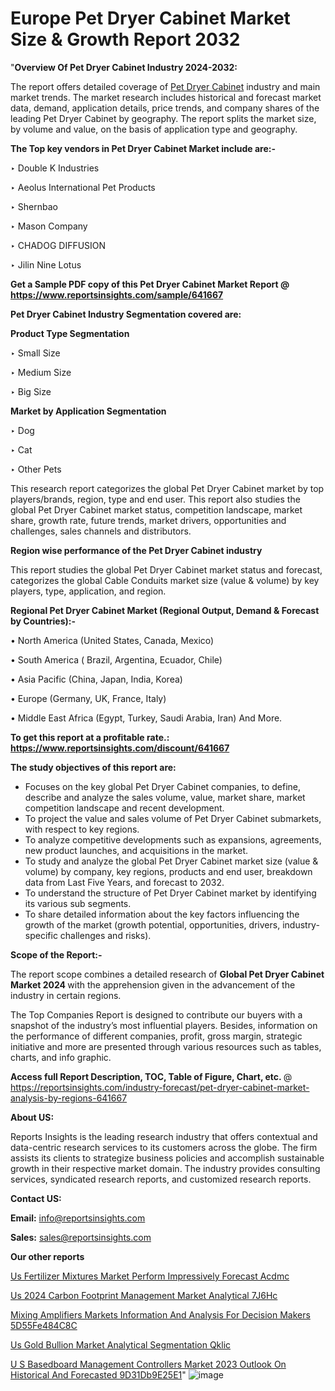 # Europe Pet Dryer Cabinet Market Size & Growth Report 2032

"<strong>Overview Of Pet Dryer Cabinet Industry 2024-2032:</strong>

The report offers detailed coverage of <a href=https://www.reportsinsights.com/sample/641667>Pet Dryer Cabinet</a> industry and main market trends. The market research includes historical and forecast market data, demand, application details, price trends, and company shares of the leading Pet Dryer Cabinet by geography. The report splits the market size, by volume and value, on the basis of application type and geography.

<strong>The Top key vendors in Pet Dryer Cabinet Market include are:- </strong>

‣ Double K Industries

‣ Aeolus International Pet Products

‣ Shernbao

‣ Mason Company

‣ CHADOG DIFFUSION

‣ Jilin Nine Lotus

<strong>Get a Sample PDF copy of this Pet Dryer Cabinet Market Report </strong><strong>@ <a href=https://www.reportsinsights.com/sample/641667 style=color:#0000ff;>https://www.reportsinsights.com/sample/641667</a> </strong>

<strong>Pet Dryer Cabinet Industry Segmentation covered are:</strong>

<strong>Product Type Segmentation</strong>

‣ Small Size

‣ Medium Size

‣ Big Size

<strong>Market by Application Segmentation</strong>

‣ Dog

‣ Cat

‣ Other Pets

This research report categorizes the global Pet Dryer Cabinet market by top players/brands, region, type and end user. This report also studies the global Pet Dryer Cabinet market status, competition landscape, market share, growth rate, future trends, market drivers, opportunities and challenges, sales channels and distributors.

<strong>Region wise performance of the Pet Dryer Cabinet industry</strong><strong> </strong>

This report studies the global Pet Dryer Cabinet market status and forecast, categorizes the global Cable Conduits market size (value &amp; volume) by key players, type, application, and region. 

<strong>Regional Pet Dryer Cabinet Market (Regional Output, Demand &amp; Forecast by Countries):-</strong>

• North America (United States, Canada, Mexico)

• South America ( Brazil, Argentina, Ecuador, Chile)

• Asia Pacific (China, Japan, India, Korea)

• Europe (Germany, UK, France, Italy)

• Middle East Africa (Egypt, Turkey, Saudi Arabia, Iran) And More.

<strong>To get this report at a profitable rate.: <a href=https://www.reportsinsights.com/discount/641667 style=color:#0000ff;>https://www.reportsinsights.com/discount/641667</a></strong>

<strong>The study objectives of this report are:</strong>
<ul>
  <li>Focuses on the key global Pet Dryer Cabinet companies, to define, describe and analyze the sales volume, value, market share, market competition landscape and recent development.</li>
  <li>To project the value and sales volume of Pet Dryer Cabinet submarkets, with respect to key regions.</li>
  <li>To analyze competitive developments such as expansions, agreements, new product launches, and acquisitions in the market.</li>
  <li>To study and analyze the global Pet Dryer Cabinet market size (value &amp; volume) by company, key regions, products and end user, breakdown data from Last Five Years, and forecast to 2032.</li>
  <li>To understand the structure of Pet Dryer Cabinet market by identifying its various sub segments.</li>
  <li>To share detailed information about the key factors influencing the growth of the market (growth potential, opportunities, drivers, industry-specific challenges and risks).</li>
</ul>
<strong>Scope of the Report:-</strong><strong> </strong>

The report scope combines a detailed research of <strong>Global Pet Dryer Cabinet Market 2024 </strong>with the apprehension given in the advancement of the industry in certain regions.

The Top Companies Report is designed to contribute our buyers with a snapshot of the industry’s most influential players. Besides, information on the performance of different companies, profit, gross margin, strategic initiative and more are presented through various resources such as tables, charts, and info graphic.

<strong>Access full Report Description, TOC, Table of Figure, Chart, etc. </strong>@   <a href=https://reportsinsights.com/industry-forecast/pet-dryer-cabinet-market-analysis-by-regions-641667 style=color:#0000ff;>https://reportsinsights.com/industry-forecast/pet-dryer-cabinet-market-analysis-by-regions-641667</a>

<strong>About US:</strong>

Reports Insights is the leading research industry that offers contextual and data-centric research services to its customers across the globe. The firm assists its clients to strategize business policies and accomplish sustainable growth in their respective market domain. The industry provides consulting services, syndicated research reports, and customized research reports.

<strong>Contact US:</strong>

<p class=""""><b>Email:</b> <a href=mailto:info@reportsinsights.com>info@reportsinsights.com</a></p>
<p class=""""><b>Sales:</b> <a href=mailto:sales@reportsinsights.com>sales@reportsinsights.com</a></p>

<strong>Our other reports</strong>

<a href=https://www.linkedin.com/pulse/us-fertilizer-mixtures-market-perform-impressively-forecast-acdmc/>Us Fertilizer Mixtures Market Perform Impressively Forecast Acdmc</a>

<a href=https://www.linkedin.com/pulse/us-2024-carbon-footprint-management-market-analytical-7j6hc/>Us 2024 Carbon Footprint Management Market Analytical 7J6Hc</a>

<a href=https://medium.com/@aneetapatil1234/mixing-amplifiers-markets-information-and-analysis-for-decision-makers-5d55fe484c8c>Mixing Amplifiers Markets Information And Analysis For Decision Makers 5D55Fe484C8C</a>

<a href=https://www.linkedin.com/pulse/us-gold-bullion-market-analytical-segmentation-qklic/>Us Gold Bullion Market Analytical Segmentation Qklic</a>

<a href=https://medium.com/@achalwankhede15/u-s-basedboard-management-controllers-market-2023-outlook-on-historical-and-forecasted-9d31db9e25e1>U S Basedboard Management Controllers Market 2023 Outlook On Historical And Forecasted 9D31Db9E25E1</a>"
![image](https://github.com/ahaan12367/RIMarket24/assets/158471582/3528622e-a7b0-466d-ad02-eb4c1d06676a)
